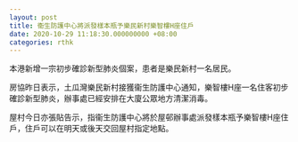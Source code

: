 ```yaml
---
layout: post
title: 衞生防護中心將派發樣本瓶予樂民新村樂智樓H座住戶
date: 2020-10-29 11:18:30.000000000 +08:00
categories: rthk
---
```


本港新增一宗初步確診新型肺炎個案，患者是樂民新村一名居民。

房協昨日表示，土瓜灣樂民新村接獲衞生防護中心通知，樂智樓H座一名住客初步確診新型肺炎，辦事處已經安排在大廈公眾地方清潔消毒。

屋村今日亦張貼告示，指衞生防護中心將於屋邨辦事處派發樣本瓶予樂智樓H座住戶，住戶可以在明天或後天交回屋村指定地點。
